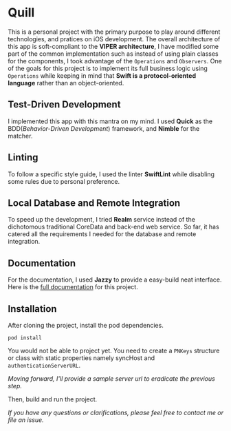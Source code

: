 Quill
===========
This is a personal project with the primary purpose to play around different technologies, and pratices on iOS development. The overall architecture of this app is soft-compliant to the **VIPER architecture**, I have modified some part of the common implementation such as instead of using plain classes for the components, I took advantage of the `Operations` and `Observers`. One of the goals for this project is to implement its full business logic using `Operations` while keeping in mind that **Swift is a protocol-oriented language** rather than an object-oriented.


Test-Driven Development
-----------------------

I implemented this app with this mantra on my mind. I used **Quick** as the BDD(*Behavior-Driven Development*) framework, and **Nimble** for the matcher. 


Linting
-------

To follow a specific style guide, I used the linter **SwiftLint** while disabling some rules due to personal preference.


Local Database and Remote Integration
-------------------------------------

To speed up the development, I tried **Realm** service instead of the dichotomous traditional CoreData and back-end web service. So far, it has catered all the requirements I needed for the database and remote integration.


Documentation
-------------

For the documentation, I used **Jazzy** to provide a easy-build neat interface. Here is the [full documentation](http://www.maryalexissolis.com/cant-remember-it-all/docs) for this project.

Installation
------------
After cloning the project, install the pod dependencies.
```
pod install
```
You would not be able to project yet. You need to create a `PNKeys` structure or class with static properties namely syncHost and `authenticationServerURL`. 

*Moving forward, I'll provide a sample server url to eradicate the previous step.*

Then, build and run the project.

*If you have any questions or clarifications, please feel free to contact me or file an issue.*
